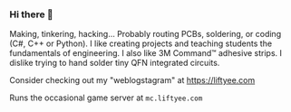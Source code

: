 ### Hi there 👋

Making, tinkering, hacking...
Probably routing PCBs, soldering, or coding (C#, C++ or Python).
I like creating projects and teaching students the fundamentals of engineering. 
I also like 3M Command™ adhesive strips.
I dislike trying to hand solder tiny QFN integrated circuits. 

Consider checking out my "weblogstagram" at https://liftyee.com

Runs the occasional game server at `mc.liftyee.com`

<!--
![I code in...](https://github-readme-stats.vercel.app/api/top-langs/?username=anuraghazra&layout=compact&theme=cobalt)


**Liftyee/Liftyee** is a ✨ _special_ ✨ repository because its `README.md` (this file) appears on your GitHub profile.

Here are some ideas to get you started:

- 🔭 I’m currently working on ...
- 🌱 I’m currently learning ...
- 👯 I’m looking to collaborate on ...
- 🤔 I’m looking for help with ...
- 💬 Ask me about ...
- 📫 How to reach me: ...
- 😄 Pronouns: ...
- ⚡ Fun fact: ...
-->
